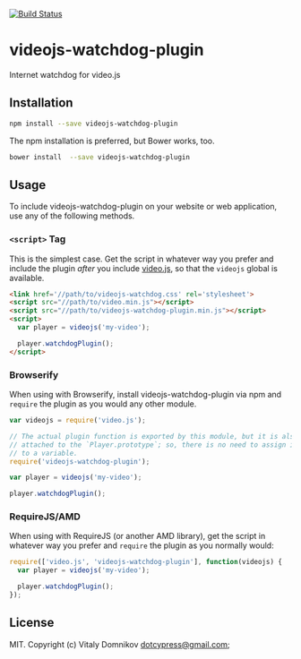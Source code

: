 [![Build Status](https://travis-ci.org/dotcypress/videojs-watchdog-plugin.svg?branch=master)](https://travis-ci.org/dotcypress/videojs-watchdog-plugin)

# videojs-watchdog-plugin

Internet watchdog for video.js

## Installation

```sh
npm install --save videojs-watchdog-plugin
```

The npm installation is preferred, but Bower works, too.

```sh
bower install  --save videojs-watchdog-plugin
```

## Usage

To include videojs-watchdog-plugin on your website or web application, use any of the following methods.

### `<script>` Tag

This is the simplest case. Get the script in whatever way you prefer and include the plugin _after_ you include [video.js][videojs], so that the `videojs` global is available.

```html
<link href='//path/to/videojs-watchdog.css' rel='stylesheet'>
<script src="//path/to/video.min.js"></script>
<script src="//path/to/videojs-watchdog-plugin.min.js"></script>
<script>
  var player = videojs('my-video');

  player.watchdogPlugin();
</script>
```

### Browserify

When using with Browserify, install videojs-watchdog-plugin via npm and `require` the plugin as you would any other module.

```js
var videojs = require('video.js');

// The actual plugin function is exported by this module, but it is also
// attached to the `Player.prototype`; so, there is no need to assign it
// to a variable.
require('videojs-watchdog-plugin');

var player = videojs('my-video');

player.watchdogPlugin();
```

### RequireJS/AMD

When using with RequireJS (or another AMD library), get the script in whatever way you prefer and `require` the plugin as you normally would:

```js
require(['video.js', 'videojs-watchdog-plugin'], function(videojs) {
  var player = videojs('my-video');

  player.watchdogPlugin();
});
```

## License

MIT. Copyright (c) Vitaly Domnikov <dotcypress@gmail.com>;


[videojs]: http://videojs.com/

